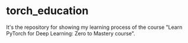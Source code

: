 # torch_education
It's the repository for showing my learning process of the course "Learn PyTorch for Deep Learning: Zero to Mastery course".
